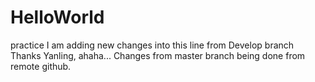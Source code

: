 # HelloWorld
practice
I am adding new changes into this line from Develop branch
Thanks Yanling, ahaha...
Changes from master branch being done from remote github.
